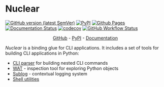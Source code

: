 # Nuclear
[![GitHub version (latest SemVer)](https://img.shields.io/github/v/tag/igrek51/nuclear?label=github&sort=semver)](https://github.com/igrek51/nuclear)
[![PyPI](https://img.shields.io/pypi/v/nuclear)](https://pypi.org/project/nuclear)
[![Github Pages](https://img.shields.io/badge/docs-github.io-blue)](https://igrek51.github.io/nuclear)
[![Documentation Status](https://readthedocs.org/projects/nuclear-py/badge/?version=latest)](https://nuclear-py.readthedocs.io/en/latest/?badge=latest)
[![codecov](https://codecov.io/gh/igrek51/nuclear/branch/master/graph/badge.svg)](https://codecov.io/gh/igrek51/nuclear)
[![GitHub Workflow Status](https://img.shields.io/github/actions/workflow/status/igrek51/nuclear/test.yml?branch=master&label=tests)](https://github.com/igrek51/nuclear/actions?query=workflow%3Atest)

<div align="center">
    <a href="https://github.com/igrek51/nuclear">GitHub</a>
    -
    <a href="https://pypi.org/project/nuclear">PyPI</a>
    -
    <a href="https://igrek51.github.io/nuclear">Documentation</a>
</div>

*Nuclear* is a binding glue for CLI applications.
It includes a set of tools for building CLI applications in Python:

- [CLI parser](https://igrek51.github.io/nuclear/quick-start/) for building nested CLI commands
- [WAT](https://igrek51.github.io/nuclear/inspect/) - inspection tool for exploring Python objects
- [Sublog](https://igrek51.github.io/nuclear/sublog/) - contextual logging system
- [Shell utilities](https://igrek51.github.io/nuclear/shell/)
